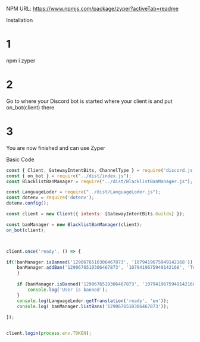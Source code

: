 NPM URL: https://www.npmjs.com/package/zyper?activeTab=readme

Installation

# 1

npm i zyper

# 2 

Go to where your Discord bot is started where your client is and put on_bot(client) there 

# 3 

You are now finished and can use Zyper


Basic Code

```javascript
const { Client, GatewayIntentBits, ChannelType } = require('discord.js');
const { on_bot } = require("../dist/index.js");
const BlacklistBanManager = require("../dist/BlacklistBanManager.js");

const LanguageLoder = require("../dist/LanguageLoder.js");
const dotenv = require('dotenv');
dotenv.config();

const client = new Client({ intents: [GatewayIntentBits.Guilds] });

const banManager = new BlacklistBanManager(client);
on_bot(client);



client.once('ready', () => {

if(!banManager.isBanned('1290676510306467873', '1079419675949142168')) {
    banManager.addBan('1290676510306467873', '1079419675949142168', 'Testing ban');
    }
    
    if (banManager.isBanned('1290676510306467873', '1079419675949142168')) {
        console.log('User is banned');
    }
    console.log(LanguageLoder.getTranslation('ready', 'en'));
    console.log( banManager.listBans('1290676510306467873'));
    
});


client.login(process.env.TOKEN);
